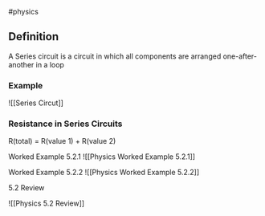 #physics 

## Definition 
A Series circuit is a circuit in which all components are arranged one-after-another in a loop 

### Example 
![[Series Circut]]


### Resistance in Series Circuits 
R(total) = R(value 1) + R(value 2)

Worked Example 5.2.1
![[Physics Worked Example 5.2.1]]

Worked Example 5.2.2
![[Physics Worked Example 5.2.2]]

5.2 Review


![[Physics 5.2 Review]]

